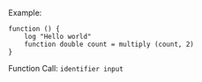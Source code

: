 Example:

```
function () {
    log "Hello world"
    function double count = multiply (count, 2)
}
```

Function Call: `identifier input`
